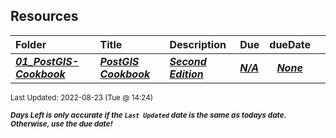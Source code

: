 ## Resources

| Folder | Title | Description | Due | dueDate |  |
|:------|:------|:------|:------|:-----:|-----|
| ***<a href="https://github.com/rugbyprof/5443-Spatial-DB/tree/master/Resources/01_PostGIS-Cookbook">01_PostGIS-Cookbook</a>*** | ***<a href="https://github.com/rugbyprof/5443-Spatial-DB/tree/master/Resources/01_PostGIS-Cookbook"> PostGIS Cookbook </a>*** | ***<a href="https://github.com/rugbyprof/5443-Spatial-DB/tree/master/Resources/01_PostGIS-Cookbook"> Second Edition</a>*** | ***<a href="https://github.com/rugbyprof/5443-Spatial-DB/tree/master/Resources/01_PostGIS-Cookbook">N/A</a>*** | ***<a href="https://github.com/rugbyprof/5443-Spatial-DB/tree/master/Resources/01_PostGIS-Cookbook">None</a>*** |  |

<sup>Last Updated: 2022-08-23 (Tue @ 14:24)</sup> 

<sup>***Days Left is only accurate if the `Last Updated` date is the same as todays date. Otherwise, use the due date!***</sup> 